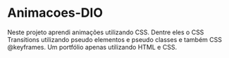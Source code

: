 # Animacoes-DIO
Neste projeto aprendi animações utilizando CSS. Dentre eles o CSS Transitions utilizando pseudo elementos e pseudo classes e também CSS @keyframes. Um portfólio apenas utilizando HTML e CSS.
